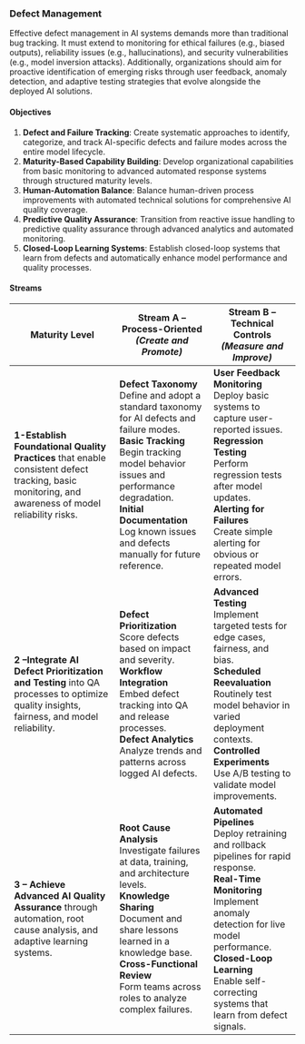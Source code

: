 ### Defect Management

Effective defect management in AI systems demands more than traditional bug tracking. It must extend to monitoring for ethical failures (e.g., biased outputs), reliability issues (e.g., hallucinations), and security vulnerabilities (e.g., model inversion attacks). Additionally, organizations should aim for proactive identification of emerging risks through user feedback, anomaly detection, and adaptive testing strategies that evolve alongside the deployed AI solutions.

#### Objectives

1. **Defect and Failure Tracking**: Create systematic approaches to identify, categorize, and track AI-specific defects and failure modes across the entire model lifecycle.
2. **Maturity-Based Capability Building**: Develop organizational capabilities from basic monitoring to advanced automated response systems through structured maturity levels.
3. **Human-Automation Balance**: Balance human-driven process improvements with automated technical solutions for comprehensive AI quality coverage.
4. **Predictive Quality Assurance**: Transition from reactive issue handling to predictive quality assurance through advanced analytics and automated monitoring.
5. **Closed-Loop Learning Systems**: Establish closed-loop systems that learn from defects and automatically enhance model performance and quality processes.


#### Streams

| Maturity Level | Stream A – Process-Oriented *(Create and Promote)* | Stream B – Technical Controls *(Measure and Improve)* |
|----------------|-----------------------------------------------------|--------------------------------------------------------|
| **1-Establish Foundational Quality Practices** that enable consistent defect tracking, basic monitoring, and awareness of model reliability risks. | **Defect Taxonomy**<br>Define and adopt a standard taxonomy for AI defects and failure modes.<br>**Basic Tracking**<br>Begin tracking model behavior issues and performance degradation.<br>**Initial Documentation**<br>Log known issues and defects manually for future reference. | **User Feedback Monitoring**<br>Deploy basic systems to capture user-reported issues.<br>**Regression Testing**<br>Perform regression tests after model updates.<br>**Alerting for Failures**<br>Create simple alerting for obvious or repeated model errors. |
| **2 –Integrate AI Defect Prioritization and Testing** into QA processes to optimize quality insights, fairness, and model reliability.| **Defect Prioritization**<br>Score defects based on impact and severity.<br>**Workflow Integration**<br>Embed defect tracking into QA and release processes.<br>**Defect Analytics**<br>Analyze trends and patterns across logged AI defects. | **Advanced Testing**<br>Implement targeted tests for edge cases, fairness, and bias.<br>**Scheduled Reevaluation**<br>Routinely test model behavior in varied deployment contexts.<br>**Controlled Experiments**<br>Use A/B testing to validate model improvements. |
| **3 – Achieve Advanced AI Quality Assurance** through automation, root cause analysis, and adaptive learning systems. | **Root Cause Analysis**<br>Investigate failures at data, training, and architecture levels.<br>**Knowledge Sharing**<br>Document and share lessons learned in a knowledge base.<br>**Cross-Functional Review**<br>Form teams across roles to analyze complex failures. | **Automated Pipelines**<br>Deploy retraining and rollback pipelines for rapid response.<br>**Real-Time Monitoring**<br>Implement anomaly detection for live model performance.<br>**Closed-Loop Learning**<br>Enable self-correcting systems that learn from defect signals. |

